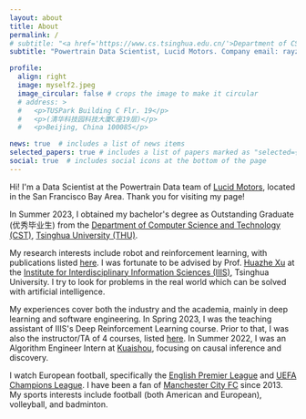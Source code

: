```yaml
---
layout: about
title: About
permalink: /
# subtitle: "<a href='https://www.cs.tsinghua.edu.cn/'>Department of CST</a>, <a href='https://www.tsinghua.edu.cn/'>Tsinghua University</a>. Institution email: zhengrc19 at mails.tsinghua.edu.cn"
subtitle: "Powertrain Data Scientist, Lucid Motors. Company email: rayzheng at lucidmotors.com<br>Class of 2023, Department of CST, Tsinghua University. Institution email: zhengrc19 at tsinghua.org.cn"

profile:
  align: right
  image: myself2.jpeg
  image_circular: false # crops the image to make it circular
  # address: >
  #   <p>TUSPark Building C Flr. 19</p>
  #   <p>(清华科技园科技大厦C座19层)</p>
  #   <p>Beijing, China 100085</p>

news: true  # includes a list of news items
selected_papers: true # includes a list of papers marked as "selected={true}"
social: true  # includes social icons at the bottom of the page
---
```


<!-- Write your biography here. Tell the world about yourself. Link to your favorite [subreddit](http://reddit.com). You can put a picture in, too. The code is already in, just name your picture `prof_pic.jpg` and put it in the `img/` folder.

Put your address / P.O. box / other info right below your picture. You can also disable any these elements by editing `profile` property of the YAML header of your `_pages/about.md`. Edit `_bibliography/papers.bib` and Jekyll will render your [publications page](/al-folio/publications/) automatically.

Link to your social media connections, too. This theme is set up to use [Font Awesome icons](http://fortawesome.github.io/Font-Awesome/) and [Academicons](https://jpswalsh.github.io/academicons/), like the ones below. Add your Facebook, Twitter, LinkedIn, Google Scholar, or just disable all of them. -->

Hi! I'm a Data Scientist at the Powertrain Data team of <a href='https://lucidmotors.com/'>Lucid Motors</a>, located in the San Francisco Bay Area. Thank you for visiting my page!

In Summer 2023, I obtained my bachelor's degree as Outstanding Graduate (优秀毕业生) from the <a href='https://www.cs.tsinghua.edu.cn/'>Department of Computer Science and Technology (CST)</a>, <a href='https://www.tsinghua.edu.cn/'>Tsinghua University (THU)</a>. 

My research interests include robot and reinforcement learning, with publications listed <a href='publications'>here</a>. I was fortunate to be advised by Prof. <a href='http://hxu.rocks'>Huazhe Xu</a> at the <a href='https://iiis.tsinghua.edu.cn/en/'>Institute for Interdisciplinary Information Sciences (IIIS)</a>, Tsinghua University. I try to look for problems in the real world which can be solved with artificial intelligence.

My experiences cover both the industry and the academia, mainly in deep learning and software engineering. In Spring 2023, I was the teaching assistant of IIIS's Deep Reinforcement Learning course. Prior to that, I was also the instructor/TA of 4 courses, listed <a href='teaching'>here</a>. In Summer 2022, I was an Algorithm Engineer Intern at <a href='http://kuaishou.cn/'>Kuaishou</a>, focusing on causal inference and discovery.

I watch European football, specifically the <a href='https://www.premierleague.com/'>English Premier League</a> and <a href='https://www.uefa.com/uefachampionsleague/'>UEFA Champions League</a>. I have been a fan of <a href='https://www.mancity.com/'>Manchester City FC</a> since 2013. My sports interests include football (both American and European), volleyball, and badminton.
<!-- This website is still under construction, so you are welcome to check out my <a href='https://scholar.google.com/citations?user=gwUGHwsAAAAJ'>Google Scholar</a>, <a href='https://github.com/zhengrc19'>Github</a>, and <a href='https://www.linkedin.com/in/ray-zheng-366053132'>Linkedin</a> profiles to learn more about me :-) -->
